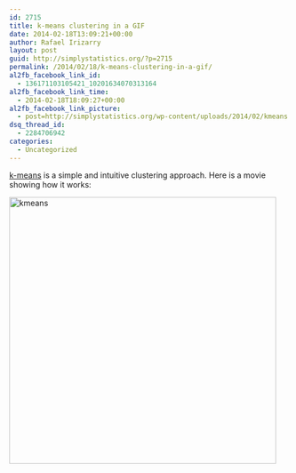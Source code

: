 ```yaml
---
id: 2715
title: k-means clustering in a GIF
date: 2014-02-18T13:09:21+00:00
author: Rafael Irizarry
layout: post
guid: http://simplystatistics.org/?p=2715
permalink: /2014/02/18/k-means-clustering-in-a-gif/
al2fb_facebook_link_id:
  - 136171103105421_10201634070313164
al2fb_facebook_link_time:
  - 2014-02-18T18:09:27+00:00
al2fb_facebook_link_picture:
  - post=http://simplystatistics.org/wp-content/uploads/2014/02/kmeans.gif
dsq_thread_id:
  - 2284706942
categories:
  - Uncategorized
---
```

[k-means](http://en.wikipedia.org/wiki/K-means_clustering) is a simple and intuitive clustering approach. Here is a movie showing how it works:

<a href="http://simplystatistics.org/2014/02/18/k-means-clustering-in-a-gif/kmeans/" rel="attachment wp-att-2716"><img class="alignnone size-full wp-image-2716" alt="kmeans" src="http://simplystatistics.org/wp-content/uploads/2014/02/kmeans.gif" width="480" height="480" /></a>